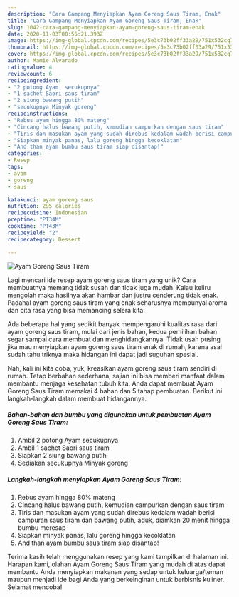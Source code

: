 ```yaml
---
description: "Cara Gampang Menyiapkan Ayam Goreng Saus Tiram, Enak"
title: "Cara Gampang Menyiapkan Ayam Goreng Saus Tiram, Enak"
slug: 1042-cara-gampang-menyiapkan-ayam-goreng-saus-tiram-enak
date: 2020-11-03T00:55:21.393Z
image: https://img-global.cpcdn.com/recipes/5e3c73b02ff33a29/751x532cq70/ayam-goreng-saus-tiram-foto-resep-utama.jpg
thumbnail: https://img-global.cpcdn.com/recipes/5e3c73b02ff33a29/751x532cq70/ayam-goreng-saus-tiram-foto-resep-utama.jpg
cover: https://img-global.cpcdn.com/recipes/5e3c73b02ff33a29/751x532cq70/ayam-goreng-saus-tiram-foto-resep-utama.jpg
author: Mamie Alvarado
ratingvalue: 4
reviewcount: 6
recipeingredient:
- "2 potong Ayam  secukupnya"
- "1 sachet Saori saus tiram"
- "2 siung bawang putih"
- "secukupnya Minyak goreng"
recipeinstructions:
- "Rebus ayam hingga 80% mateng"
- "Cincang halus bawang putih, kemudian campurkan dengan saus tiram"
- "Tiris dan masukan ayam yang sudah direbus kedalam wadah berisi campuran saus tiram dan bawang putih, aduk, diamkan 20 menit hingga bumbu meresap"
- "Siapkan minyak panas, lalu goreng hingga kecoklatan"
- "And than ayam bumbu saus tiram siap disantap!"
categories:
- Resep
tags:
- ayam
- goreng
- saus

katakunci: ayam goreng saus 
nutrition: 295 calories
recipecuisine: Indonesian
preptime: "PT34M"
cooktime: "PT43M"
recipeyield: "2"
recipecategory: Dessert

---
```



![Ayam Goreng Saus Tiram](https://img-global.cpcdn.com/recipes/5e3c73b02ff33a29/751x532cq70/ayam-goreng-saus-tiram-foto-resep-utama.jpg)

Lagi mencari ide resep ayam goreng saus tiram yang unik? Cara membuatnya memang tidak susah dan tidak juga mudah. Kalau keliru mengolah maka hasilnya akan hambar dan justru cenderung tidak enak. Padahal ayam goreng saus tiram yang enak seharusnya mempunyai aroma dan cita rasa yang bisa memancing selera kita.



Ada beberapa hal yang sedikit banyak mempengaruhi kualitas rasa dari ayam goreng saus tiram, mulai dari jenis bahan, kedua pemilihan bahan segar sampai cara membuat dan menghidangkannya. Tidak usah pusing jika mau menyiapkan ayam goreng saus tiram enak di rumah, karena asal sudah tahu triknya maka hidangan ini dapat jadi suguhan spesial.


Nah, kali ini kita coba, yuk, kreasikan ayam goreng saus tiram sendiri di rumah. Tetap berbahan sederhana, sajian ini bisa memberi manfaat dalam membantu menjaga kesehatan tubuh kita. Anda dapat membuat Ayam Goreng Saus Tiram memakai 4 bahan dan 5 tahap pembuatan. Berikut ini langkah-langkah dalam membuat hidangannya.

<!--inarticleads1-->

##### Bahan-bahan dan bumbu yang digunakan untuk pembuatan Ayam Goreng Saus Tiram:

1. Ambil 2 potong Ayam  secukupnya
1. Ambil 1 sachet Saori saus tiram
1. Siapkan 2 siung bawang putih
1. Sediakan secukupnya Minyak goreng




<!--inarticleads2-->

##### Langkah-langkah menyiapkan Ayam Goreng Saus Tiram:

1. Rebus ayam hingga 80% mateng
1. Cincang halus bawang putih, kemudian campurkan dengan saus tiram
1. Tiris dan masukan ayam yang sudah direbus kedalam wadah berisi campuran saus tiram dan bawang putih, aduk, diamkan 20 menit hingga bumbu meresap
1. Siapkan minyak panas, lalu goreng hingga kecoklatan
1. And than ayam bumbu saus tiram siap disantap!




Terima kasih telah menggunakan resep yang kami tampilkan di halaman ini. Harapan kami, olahan Ayam Goreng Saus Tiram yang mudah di atas dapat membantu Anda menyiapkan makanan yang sedap untuk keluarga/teman maupun menjadi ide bagi Anda yang berkeinginan untuk berbisnis kuliner. Selamat mencoba!
